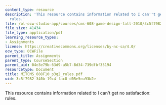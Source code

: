 ```yaml
---
content_type: resource
description: 'This resource contains information related to I can''t get no satisfaction:
  rules.'
file: /ol-ocw-studio-app/courses/cms-608-game-design-fall-2010/3c5f7982340b19c4fac8d05e5ea93b2e_MITCMS_608F10_p3g2_rules.pdf
file_size: 41434
file_type: application/pdf
learning_resource_types:
- Assignments
license: https://creativecommons.org/licenses/by-nc-sa/4.0/
ocw_type: OCWFile
parent_title: Assignments
parent_type: CourseSection
parent_uid: 04e3e79b-63d9-a5b7-8d34-739dfbf35194
resourcetype: Document
title: MITCMS_608F10_p3g2_rules.pdf
uid: 3c5f7982-340b-19c4-fac8-d05e5ea93b2e
---
```

This resource contains information related to I can't get no satisfaction: rules.